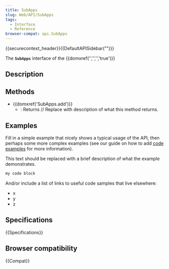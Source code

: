 ```yaml
---
title: SubApps
slug: Web/API/SubApps
tags:
  - Interface
  - Reference
browser-compat: api.SubApps
---
```

{{securecontext_header}}{{DefaultAPISidebar("")}}

The **`SubApps`** interface of the {{domxref('','','','true')}} 

## Description

 





## Methods

- {{domxref('SubApps.add')}}
  - : Returns // Replace with description of what this method returns.

## Examples

Fill in a simple example that nicely shows a typical usage of the API, then perhaps some more complex examples (see our guide on how to add [code examples](/en-US/docs/MDN/Contribute/Structures/Code_examples) for more information).

This text should be replaced with a brief description of what the example demonstrates.

```js
my code block
```

And/or include a list of links to useful code samples that live elsewhere:

*   x
*   y
*   z

## Specifications

{{Specifications}}

## Browser compatibility

{{Compat}}

